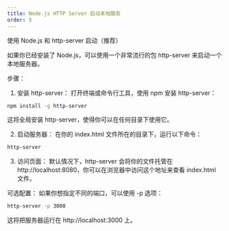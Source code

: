 ```yaml
---
title: Node.js HTTP Server 启动本地服务
order: 5
---
```



使用 Node.js 和 http-server 启动（推荐）
   
如果你已经安装了 Node.js，可以使用一个非常流行的包 http-server 来启动一个本地服务器。

步骤：
1. 安装 http-server： 打开终端或命令行工具，使用 npm 安装 http-server：

```bash
npm install -g http-server
```

这将全局安装 http-server，使得你可以在任何目录下使用它。

2. 启动服务器： 在你的 index.html 文件所在的目录下，运行以下命令：

```bash
http-server
```

3. 访问页面： 默认情况下，http-server 会将你的文件托管在 http://localhost:8080，你可以在浏览器中访问这个地址来查看 index.html 文件。

可选配置：
如果你想指定不同的端口，可以使用 -p 选项：

```bash
http-server -p 3000
```

这将把服务器运行在 http://localhost:3000 上。
